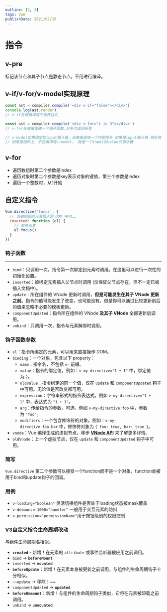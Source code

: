 ```yaml
---
outline: [2, 3]
tags: Vue
publishDate: 2021/07/10
---
```


# 指令
## v-pre

标记该节点和其子节点是静态节点。不用进行编译。

## v-if/v-for/v-model实现原理
```js
const ast = compiler.compile('<div v-if="false"></div>')
console.log(ast.render)
// v-if会被编译成三元表达式

const ast = compiler.compile('<div v-for="i in 3"></div>')
// v-for会被编译成一个循环函数,分多次返回标签

// v-model如果绑定在input输入框，会被编译成一个内部指令 如果是input输入框 就会有一个value属性和一个input事件
// 如果是组件上，不会编译成v-model， 就是一个input加value的语法糖
```

## v-for

- 遍历数组时第二个参数是index
- 遍历对象时第二个参数是key表示对象的键值，第三个参数是index
- 遍历一个整数时，从1开始

## 自定义指令
```js
Vue.directive('focus', {
  // 当被绑定的元素插入到 DOM 中时……
  inserted: function (el) {
    // 聚焦元素
    el.focus()
  }
})
```

### 钩子函数

---

- `bind`：只调用一次，指令第一次绑定到元素时调用。在这里可以进行一次性的初始化设置。
- `inserted`：被绑定元素插入父节点时调用 (仅保证父节点存在，但不一定已被插入文档中)。
- `update`：所在组件的 VNode 更新时调用，**但是可能发生在其子 VNode 更新之前**。指令的值可能发生了改变，也可能没有。但是你可以通过比较更新前后的值来忽略不必要的模板更新。
- `componentUpdated`：指令所在组件的 VNode **及其子 VNode** 全部更新后调用。
- `unbind`：只调用一次，指令与元素解绑时调用。

### 钩子函数参数

- `el`：指令所绑定的元素，可以用来直接操作 DOM。
- `binding`：一个对象，包含以下 property：
    - `name`：指令名，不包括 `v-` 前缀。
    - `value`：指令的绑定值，例如：`v-my-directive="1 + 1"` 中，绑定值为 `2`。
    - `oldValue`：指令绑定的前一个值，仅在 `update` 和 `componentUpdated` 钩子中可用。无论值是否改变都可用。
    - `expression`：字符串形式的指令表达式。例如 `v-my-directive="1 + 1"` 中，表达式为 `"1 + 1"`。
    - `arg`：传给指令的参数，可选。例如 `v-my-directive:foo` 中，参数为 `"foo"`。
    - `modifiers`：一个包含修饰符的对象。例如：`v-my-directive.foo.bar` 中，修饰符对象为 `{ foo: true, bar: true }`。
- `vnode`：Vue 编译生成的虚拟节点。移步 [**VNode API**](https://v2.cn.vuejs.org/v2/api/#VNode-%E6%8E%A5%E5%8F%A3) 来了解更多详情。
- `oldVnode`：上一个虚拟节点，仅在 `update` 和 `componentUpdated` 钩子中可用。

### 简写
`Vue.directive` 第二个参数可以接受一个function而不是一个对象，function会被用于bind和update钩子的回调。

### 用例
- `v-loading="boolean"` 灵活切换组件是否处于loading状态被mask覆盖
- `v-debounce:1000="handler"` 一般用于交互元素的防抖
- `v-permission="permissionName"`用于按钮级别的权限控制

### V3自定义指令生命周期改动
与组件生命周期名相似。

- **`created`** - 新增！在元素的 `attribute` 或事件监听器被应用之前调用。
- `bind` → **`beforeMount`**
- `inserted` → **`mounted`**
- **`beforeUpdate`**：新增！在元素本身被更新之前调用，与组件的生命周期钩子十分相似。
- `~~update` → 移除！~~
- `componentUpdated` → **`updated`**
- **`beforeUnmount`**：新增！与组件的生命周期钩子类似，它将在元素被卸载之前调用。
- `unbind` -> **`unmounted`**
